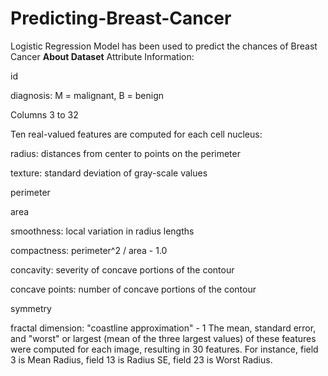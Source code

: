 # Predicting-Breast-Cancer
Logistic Regression Model has been used to predict the chances of Breast Cancer 
**About Dataset**
Attribute Information:

id

diagnosis: M = malignant, B = benign

Columns 3 to 32

Ten real-valued features are computed for each cell nucleus:

radius: distances from center to points on the perimeter

texture: standard deviation of gray-scale values

perimeter

area

smoothness: local variation in radius lengths

compactness: perimeter^2 / area - 1.0

concavity: severity of concave portions of the contour

concave points: number of concave portions of the contour

symmetry

fractal dimension: "coastline approximation" - 1 The mean, standard error, and "worst" or largest (mean of the three largest values) of these features were computed for each image, resulting in 30 features. For instance, field 3 is Mean Radius, field 13 is Radius SE, field 23 is Worst Radius.
